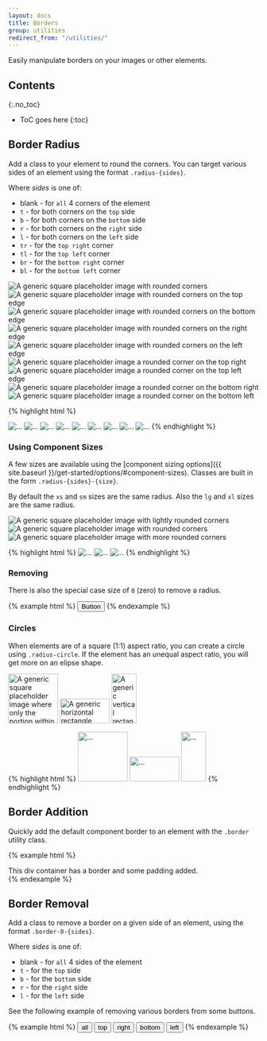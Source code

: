 ```yaml
---
layout: docs
title: Borders
group: utilities
redirect_from: "/utilities/"
---
```


Easily manipulate borders on your images or other elements.

## Contents
{:.no_toc}

* ToC goes here
{:toc}

## Border Radius

Add a class to your element to round the corners.  You can target various sides of an element using the format `.radius-{sides}`.

Where *sides* is one of:

* blank - for `all` 4 corners of the element
* `t` - for both corners on the `top` side
* `b` - for both corners on the `bottom` side
* `r` - for both corners on the `right` side
* `l` - for both corners on the `left` side
* `tr` - for the `top right` corner
* `tl` - for the `top left` corner
* `br` - for the `bottom right` corner
* `bl` - for the `bottom left` corner

<div class="cf-example">
    <div class="mb-1">
        <img data-src="holder.js/100x100/?text=All" class="radius" alt="A generic square placeholder image with rounded corners" />
        <img data-src="holder.js/100x100/?text=Top" class="radius-t" alt="A generic square placeholder image with rounded corners on the top edge" />
        <img data-src="holder.js/100x100/?text=Bottom" class="radius-b" alt="A generic square placeholder image with rounded corners on the bottom edge" />
        <img data-src="holder.js/100x100/?text=Right" class="radius-r" alt="A generic square placeholder image with rounded corners on the right edge" />
        <img data-src="holder.js/100x100/?text=Left" class="radius-l" alt="A generic square placeholder image with rounded corners on the left edge" />
    </div>
    <div>
        <img data-src="holder.js/100x100/?text=Top Right" class="radius-tr" alt="A generic square placeholder image a rounded corner on the top right" />
        <img data-src="holder.js/100x100/?text=Top Left" class="radius-tl" alt="A generic square placeholder image a rounded corner on the top left edge" />
        <img data-src="holder.js/100x100/?text=Bottom Right" class="radius-br" alt="A generic square placeholder image a rounded corner on the bottom right" />
        <img data-src="holder.js/100x100/?text=Bottom Left" class="radius-bl" alt="A generic square placeholder image a rounded corner on the bottom left" />
    </div>
</div>

{% highlight html %}
<!-- Sides -->
<img src="..." class="radius" alt="...">
<img src="..." class="radius-t" alt="...">
<img src="..." class="radius-b" alt="...">
<img src="..." class="radius-r" alt="...">
<img src="..." class="radius-l" alt="...">

<!-- Corners -->
<img src="..." class="round-tr" alt="...">
<img src="..." class="round-tl" alt="...">
<img src="..." class="round-br" alt="...">
<img src="..." class="round-bl" alt="...">
{% endhighlight %}

### Using Component Sizes

A few sizes are available using the [component sizing options]({{ site.baseurl }}/get-started/options/#component-sizes).  Classes are built in the form `.radius-{sides}-{size}`.

By default the `xs` and `sm` sizes are the same radius.  Also the `lg` and `xl` sizes are the same radius.

<div class="cf-example">
    <img data-src="holder.js/100x100?text=Small" class="radius-sm" alt="A generic square placeholder image with lightly rounded corners" />
    <img data-src="holder.js/100x100?text=Default" class="radius" alt="A generic square placeholder image with rounded corners" />
    <img data-src="holder.js/100x100?text=Large" class="radius-lg" alt="A generic square placeholder image with more rounded corners" />
</div>

{% highlight html %}
<img src="..." class="radius-sm" alt="...">
<img src="..." class="radius" alt="...">
<img src="..." class="radius-lg" alt="...">
{% endhighlight %}

### Removing

There is also the special case size of `0` (zero) to remove  a radius.

{% example html %}
<button type="button" class="btn radius-l-0">Button</button>
{% endexample %}

### Circles

When elements are of a square (1:1) aspect ratio, you can create a circle using `.radius-circle`.  If the element has an unequal aspect ratio, you will get more on an elipse shape.

<div class="cf-example">
    <img data-src="holder.js/100x100/?text=Circle" class="radius-circle" width="100" height="100" alt="A generic square placeholder image where only the portion within the circle circumscribed about said square is visible" />
    <img data-src="holder.js/100x50/?text=Elipse" class="radius-circle" width="100" height="50" alt="A generic horizontal rectangle placeholder image where only the portion within the elipse circumscribed about said square is visible" />
    <img data-src="holder.js/50x100/?text=Elipse" class="radius-circle" width="50" height="100" alt="A generic vertical rectangle placeholder image where only the portion within the elipse circumscribed about said square is visible" />
</div>

{% highlight html %}
<img src="..." class="radius-circle" width="100" height="100" alt="...">
<img src="..." class="radius-circle" width="100" height="50" alt="...">
<img src="..." class="radius-circle" width="50" height="100" alt="...">
{% endhighlight %}

## Border Addition

Quickly add the default component border to an element with the `.border` utility class.

{% example html %}
<div class="border p-0_5">
  This div container has a border and some padding added.
</div>
{% endexample %}

## Border Removal

Add a class to remove a border on a given side of an element, using the format `.border-0-{sides}`.

Where *sides* is one of:

* blank - for `all` 4 sides of the element
* `t` - for the `top` side
* `b` - for the `bottom` side
* `r` - for the `right` side
* `l` - for the `left` side

See the following example of removing various borders from some buttons.

{% example html %}
<button type="button" class="btn radius-0 border-0">all</button>
<button type="button" class="btn radius-0 border-t-0">top</button>
<button type="button" class="btn radius-0 border-r-0">right</button>
<button type="button" class="btn radius-0 border-b-0">bottom</button>
<button type="button" class="btn radius-0 border-l-0">left</button>
{% endexample %}
